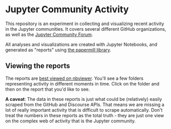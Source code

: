 # Jupyter Community Activity

This repository is an experiment in collecting and visualizing recent activity
in the Jupyter communities. It covers several different GitHub organizations, as well
as the [Jupyter Community Forum](https://discourse.jupyter.org).

All analyses and visualizations are created with Jupyter Notebooks, and generated
as "reports" using [the papermill library](https://github.com/nteract/papermill).

## Viewing the reports

The reports are [best viewed on nbviewer](https://nbviewer.jupyter.org/github/choldgraf/jupyter-activity-snapshot/blob/master/reports/). You'll see a few folders representing activity
in different moments in time. Click on the folder and then on the report that
you'd like to see.

**A caveat**: The data in these reports is just what could be (relatively) easily
scraped from the GitHub and Discourse APIs. That means we are missing a lot of really
important activity that is difficult to scrape automatically. Don't treat the numbers
in these reports as the total truth - they are just one view on the complex web of
activity that is the Jupyter community.
